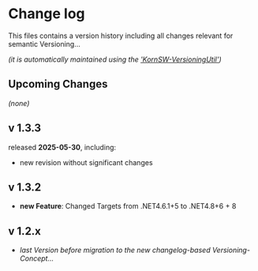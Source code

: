 # Change log
This files contains a version history including all changes relevant for semantic Versioning...

*(it is automatically maintained using the ['KornSW-VersioningUtil'](https://github.com/KornSW/VersioningUtil))*



## Upcoming Changes

*(none)*



## v 1.3.3
released **2025-05-30**, including:
 - new revision without significant changes



## v 1.3.2

- **new Feature**: Changed Targets from .NET4.6.1+5 to .NET4.8+6 + 8



## v 1.2.x
 - *last Version before migration to the new changelog-based Versioning-Concept...*



